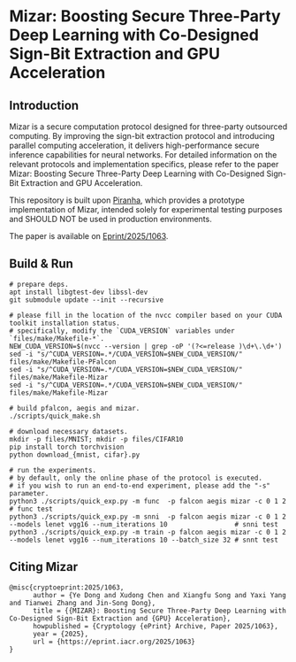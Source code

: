# Mizar: Boosting Secure Three-Party Deep Learning with Co-Designed Sign-Bit Extraction and GPU Acceleration


## Introduction

Mizar is a secure computation protocol designed for three-party outsourced computing. By improving the sign-bit extraction protocol and introducing parallel computing acceleration, it delivers high-performance secure inference capabilities for neural networks. For detailed information on the relevant protocols and implementation specifics, please refer to the paper Mizar: Boosting Secure Three-Party Deep Learning with Co-Designed Sign-Bit Extraction and GPU Acceleration. 

This repository is built upon [Piranha](https://github.com/ucbrise/piranha), which provides a prototype implementation of Mizar, intended solely for experimental testing purposes and SHOULD NOT be used in production environments.

The paper is available on [Eprint/2025/1063](https://eprint.iacr.org/2025/1063).


## Build & Run

```shell
# prepare deps.
apt install libgtest-dev libssl-dev
git submodule update --init --recursive

# please fill in the location of the nvcc compiler based on your CUDA toolkit installation status. 
# specifically, modify the `CUDA_VERSION` variables under `files/make/Makefile-*`.
NEW_CUDA_VERSION=$(nvcc --version | grep -oP '(?<=release )\d+\.\d+')
sed -i "s/^CUDA_VERSION=.*/CUDA_VERSION=$NEW_CUDA_VERSION/" files/make/Makefile-PFalcon
sed -i "s/^CUDA_VERSION=.*/CUDA_VERSION=$NEW_CUDA_VERSION/" files/make/Makefile-Mizar
sed -i "s/^CUDA_VERSION=.*/CUDA_VERSION=$NEW_CUDA_VERSION/" files/make/Makefile-Mizar

# build pfalcon, aegis and mizar.
./scripts/quick_make.sh

# download necessary datasets.
mkdir -p files/MNIST; mkdir -p files/CIFAR10
pip install torch torchvision
python download_{mnist, cifar}.py

# run the experiments.
# by default, only the online phase of the protocol is executed. 
# if you wish to run an end-to-end experiment, please add the "-s" parameter.
python3 ./scripts/quick_exp.py -m func  -p falcon aegis mizar -c 0 1 2                                                          # func test
python3 ./scripts/quick_exp.py -m snni  -p falcon aegis mizar -c 0 1 2 --models lenet vgg16 --num_iterations 10                 # snni test
python3 ./scripts/quick_exp.py -m train -p falcon aegis mizar -c 0 1 2 --models lenet vgg16 --num_iterations 10 --batch_size 32 # snnt test
```

## Citing Mizar

```text
@misc{cryptoeprint:2025/1063,
      author = {Ye Dong and Xudong Chen and Xiangfu Song and Yaxi Yang and Tianwei Zhang and Jin-Song Dong},
      title = {{MIZAR}: Boosting Secure Three-Party Deep Learning with Co-Designed Sign-Bit Extraction and {GPU} Acceleration},
      howpublished = {Cryptology {ePrint} Archive, Paper 2025/1063},
      year = {2025},
      url = {https://eprint.iacr.org/2025/1063}
}
```
